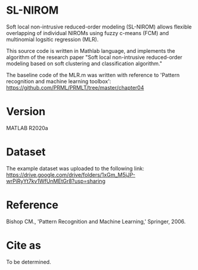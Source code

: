 # SL-NIROM
Soft local non-intrusive reduced-order modeling (SL-NIROM) allows flexible overlapping of individual NIROMs using fuzzy c-means (FCM) and multinomial logsitic regression (MLR).

This source code is written in Mathlab language, and implements the algorithm of the research paper "Soft local non-intrusive reduced-order modeling based on soft clustering and classification algorithm."

The baseline code of the MLR.m was written with reference to 'Pattern recognition and machine learning toolbox':
https://github.com/PRML/PRMLT/tree/master/chapter04

# Version
MATLAB R2020a

# Dataset
The example dataset was uploaded to the following link:
https://drive.google.com/drive/folders/1xGm_M5jJP-wrPiRyYt7kv1WfUnMEtGr8?usp=sharing

# Reference
Bishop CM., 'Pattern Recognition and Machine Learning,' Springer, 2006.

# Cite as
To be determined.

